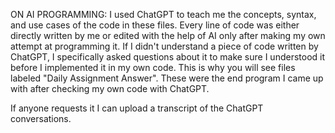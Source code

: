 ON AI PROGRAMMING: I used ChatGPT to teach me the concepts, syntax, and use cases of the code in these files. Every line of code was either directly written by me or edited with the help of AI only after making my own attempt at programming it. If I didn't understand a piece of code written by ChatGPT, I specifically asked questions about it to make sure I understood it before I implemented it in my own code. This is why you will see files labeled "Daily Assignment Answer". These were the end program I came up with after checking my own code with ChatGPT.

If anyone requests it I can upload a transcript of the ChatGPT conversations.
